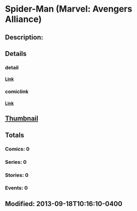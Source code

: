 # Spider-Man (Marvel: Avengers Alliance)
## Description: 
## Details
### detail
#### [Link](http://marvel.com/characters/54/spider-man?utm_campaign=apiRef&utm_source=225578a89fc76f3d20fbffda5d17a88d)
### comiclink
#### [Link](http://marvel.com/comics/characters/1017305/spider-man_marvel_avengers_alliance?utm_campaign=apiRef&utm_source=225578a89fc76f3d20fbffda5d17a88d)
## [Thumbnail](http://i.annihil.us/u/prod/marvel/i/mg/9/03/5239b59f49020.jpg)
## Totals
### Comics: 0
### Series: 0
### Stories: 0
### Events: 0
## Modified: 2013-09-18T10:16:10-0400